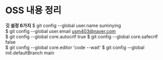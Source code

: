 # OSS 내용 정리
**깃 설정 6가지**
$ git config --global user.name suminying                                                                                     
$ git config --global user.email usm403@naver.com                                                                             
$ git config --global core.autocrlf true 
$ git config --global core.safecrlf false  
$ git config --global core.editor 'code --wait'
$ git config --global init.defaultBranch main 


